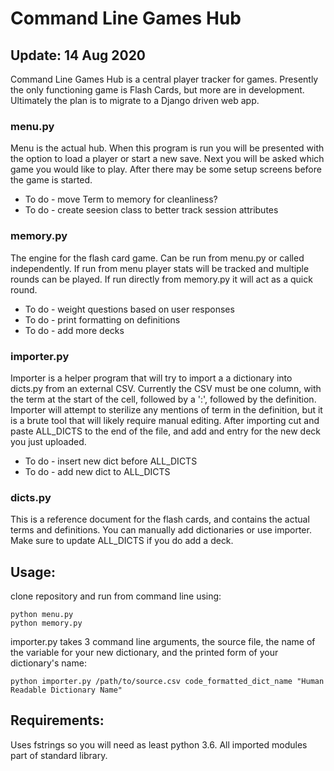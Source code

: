 # Command Line Games Hub

## Update: 14 Aug 2020

Command Line Games Hub is a central player tracker for games. Presently
the only functioning game is Flash Cards, but more are in development. 
Ultimately the plan is to migrate to a Django driven web app.

### menu.py

Menu is the actual hub. When this program is run you will be presented
with the option to load a player or start a new save. Next you will be
asked which game you would like to play. After there may be some setup
screens before the game is started.

* To do - move Term to memory for cleanliness?
* To do - create seesion class to better track session attributes

### memory.py

The engine for the flash card game. Can be run from menu.py or called
independently. If run from menu player stats will be tracked and multiple
rounds can be played. If run directly from memory.py it will act as a
quick round.

* To do - weight questions based on user responses
* To do - print formatting on definitions
* To do - add more decks
        
### importer.py

Importer is a helper program that will try to import a a dictionary into 
dicts.py from an external CSV. Currently the CSV must be one column, with 
the term at the start of the cell, followed by a ':', followed by the
definition. Importer will attempt to sterilize any mentions of term in
the definition, but it is a brute tool that will likely require manual
editing. After importing cut and paste ALL_DICTS to the end of the file, and add
and entry for the new deck you just uploaded.

* To do - insert new dict before ALL_DICTS
* To do - add new dict to ALL_DICTS

### dicts.py

This is a reference document for the flash cards, and contains the actual
terms and definitions. You can manually add dictionaries or use importer.
Make sure to update ALL_DICTS if you do add a deck.

## Usage:

clone repository and run from command line using:
    
    python menu.py
    python memory.py
    
importer.py takes 3 command line arguments, the source file, the name of the
variable for your new dictionary, and the printed form of your dictionary's 
name:

    python importer.py /path/to/source.csv code_formatted_dict_name "Human Readable Dictionary Name"
    
## Requirements:

Uses fstrings so you will need as least python 3.6. All imported modules
part of standard library.
